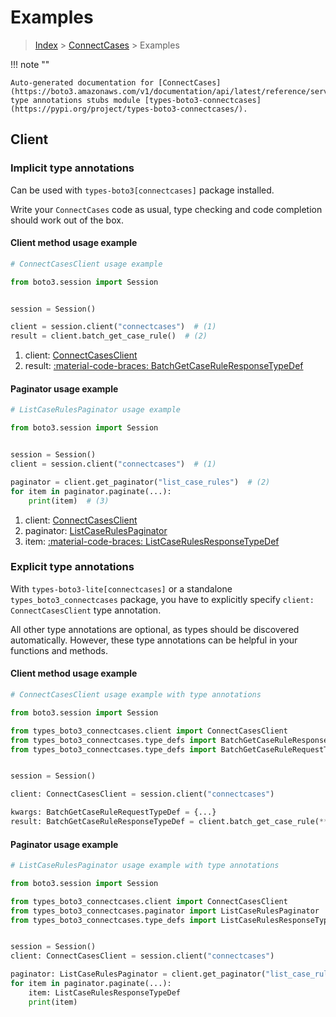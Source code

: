 # Examples

> [Index](../README.md) > [ConnectCases](./README.md) > Examples

!!! note ""

    Auto-generated documentation for [ConnectCases](https://boto3.amazonaws.com/v1/documentation/api/latest/reference/services/connectcases.html#connectcases)
    type annotations stubs module [types-boto3-connectcases](https://pypi.org/project/types-boto3-connectcases/).

## Client

### Implicit type annotations

Can be used with `types-boto3[connectcases]` package installed.

Write your `ConnectCases` code as usual,
type checking and code completion should work out of the box.


#### Client method usage example

```python
# ConnectCasesClient usage example

from boto3.session import Session


session = Session()

client = session.client("connectcases")  # (1)
result = client.batch_get_case_rule()  # (2)
```

1. client: [ConnectCasesClient](./client.md)
2. result: [:material-code-braces: BatchGetCaseRuleResponseTypeDef](./type_defs.md#batchgetcaseruleresponsetypedef)



#### Paginator usage example

```python
# ListCaseRulesPaginator usage example

from boto3.session import Session


session = Session()
client = session.client("connectcases")  # (1)

paginator = client.get_paginator("list_case_rules")  # (2)
for item in paginator.paginate(...):
    print(item)  # (3)
```

1. client: [ConnectCasesClient](./client.md)
2. paginator: [ListCaseRulesPaginator](./paginators.md#listcaserulespaginator)
3. item: [:material-code-braces: ListCaseRulesResponseTypeDef](./type_defs.md#listcaserulesresponsetypedef)




### Explicit type annotations

With `types-boto3-lite[connectcases]`
or a standalone `types_boto3_connectcases` package, you have to explicitly specify `client: ConnectCasesClient` type annotation.

All other type annotations are optional, as types should be discovered automatically.
However, these type annotations can be helpful in your functions and methods.


#### Client method usage example

```python
# ConnectCasesClient usage example with type annotations

from boto3.session import Session

from types_boto3_connectcases.client import ConnectCasesClient
from types_boto3_connectcases.type_defs import BatchGetCaseRuleResponseTypeDef
from types_boto3_connectcases.type_defs import BatchGetCaseRuleRequestTypeDef


session = Session()

client: ConnectCasesClient = session.client("connectcases")

kwargs: BatchGetCaseRuleRequestTypeDef = {...}
result: BatchGetCaseRuleResponseTypeDef = client.batch_get_case_rule(**kwargs)
```



#### Paginator usage example

```python
# ListCaseRulesPaginator usage example with type annotations

from boto3.session import Session

from types_boto3_connectcases.client import ConnectCasesClient
from types_boto3_connectcases.paginator import ListCaseRulesPaginator
from types_boto3_connectcases.type_defs import ListCaseRulesResponseTypeDef


session = Session()
client: ConnectCasesClient = session.client("connectcases")

paginator: ListCaseRulesPaginator = client.get_paginator("list_case_rules")
for item in paginator.paginate(...):
    item: ListCaseRulesResponseTypeDef
    print(item)
```




